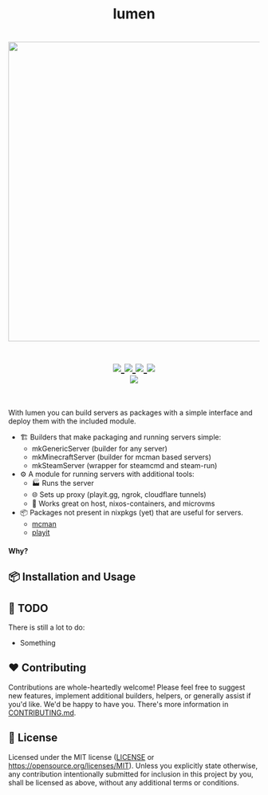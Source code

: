 <h1 align="center">lumen</h1>

<h1 align="center">
<a href='#'><img src="https://raw.githubusercontent.com/catppuccin/catppuccin/main/assets/palette/macchiato.png" width="600px"/></a>
  <br> <br>
  <div>
    <a href="https://github.com/IogaMaster/lumen/issues">
        <img src="https://img.shields.io/github/issues/IogaMaster/lumen?color=fab387&labelColor=303446&style=for-the-badge">
    </a>
    <a href="https://github.com/IogaMaster/lumen/stargazers">
        <img src="https://img.shields.io/github/stars/IogaMaster/lumen?color=ca9ee6&labelColor=303446&style=for-the-badge">
    </a>
    <a href="https://github.com/IogaMaster/lumen">
        <img src="https://img.shields.io/github/repo-size/IogaMaster/lumen?color=ea999c&labelColor=303446&style=for-the-badge">
    </a>
    <a href="https://github.com/IogaMaster/lumen/blob/main/.github/LICENCE">
        <img src="https://img.shields.io/static/v1.svg?style=for-the-badge&label=License&message=MIT&logoColor=ca9ee6&colorA=313244&colorB=cba6f7"/>
    </a>
    <br>
    </div>
        <img href="https://builtwithnix.org" src="https://builtwithnix.org/badge.svg"/>
   </h1>
   <br>

With lumen you can build servers as packages with a simple interface and deploy them with the included module.

- 🏗️ Builders that make packaging and running servers simple:
    - mkGenericServer (builder for any server)
    - mkMinecraftServer (builder for mcman based servers)
    - mkSteamServer (wrapper for steamcmd and steam-run)
- ⚙️ A module for running servers with additional tools:
    - 🏭 Runs the server
    - 🌐 Sets up proxy (playit.gg, ngrok, cloudflare tunnels)
    - 🫙 Works great on host, nixos-containers, and microvms
- 📦 Packages not present in nixpkgs (yet) that are useful for servers.
    - [mcman](https://github.com/ParadigmMC/mcman)
    - [playit](https://playit.gg/)

#### Why?


## 📦 Installation and Usage


## 🔨 TODO

There is still a lot to do:

- Something

## ❤️ Contributing

Contributions are whole-heartedly welcome! Please feel free to suggest new features,
implement additional builders, helpers, or generally assist if you'd like. We'd be happy to have you.
There's more information in [CONTRIBUTING.md](CONTRIBUTING.md).

## 📜 License

Licensed under the MIT license ([LICENSE](LICENSE) or <https://opensource.org/licenses/MIT>).
Unless you explicitly state otherwise, any contribution intentionally
submitted for inclusion in this project by you, shall be licensed as above, without any additional terms or conditions.

